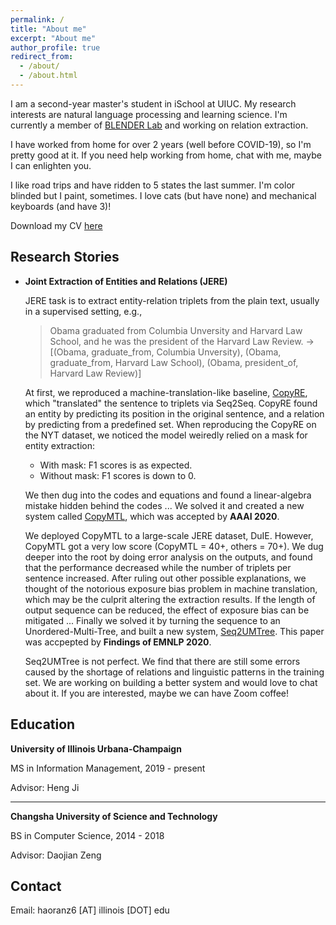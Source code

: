 ```yaml
---
permalink: /
title: "About me"
excerpt: "About me"
author_profile: true
redirect_from: 
  - /about/
  - /about.html
---
```


I am a second-year master's student in iSchool at UIUC. My research interests are natural language processing and learning science. I'm currently a member of [BLENDER Lab](http://blender.cs.illinois.edu/) and working on relation extraction. 

I have worked from home for over 2 years (well before COVID-19), so I'm pretty good at it. If you need help working from home, chat with me, maybe I can enlighten you.

I like road trips and have ridden to 5 states the last summer. I'm color blinded but I paint, sometimes. I love cats (but have none) and mechanical keyboards (and have 3)!

<!-- , advised by Professor Heng Ji. Prior to joining BLENDER at UIUC, I received my bachelor’s degree in computer science at CSUST, where I was supervised by Dr. Zeng. -->

Download my CV [here](https://windchimeran.github.io/files/cv.pdf)

## Research Stories

- **Joint Extraction of Entities and Relations (JERE)**

  JERE task is to extract entity-relation triplets from the plain text, usually in a supervised setting, e.g., 
    > Obama graduated from Columbia Unversity and Harvard Law School, and he was the president of the Harvard Law Review.
    ->
    > [(Obama, graduate_from, Columbia Unversity), (Obama, graduate_from, Harvard Law School), (Obama, president_of, Harvard Law Review)]
  
  At first, we reproduced a machine-translation-like baseline, [CopyRE](https://www.aclweb.org/anthology/P18-1047.pdf), which "translated" the sentence to triplets via Seq2Seq. CopyRE found an entity by predicting its position in the original sentence, and a relation by predicting from a predefined set. 
  When reproducing the CopyRE on the NYT dataset, we noticed the model weiredly relied on a mask for entity extraction:
  - With mask: F1 scores is as expected.
  - Without mask: F1 scores is down to 0.
  
  We then dug into the codes and equations and found a linear-algebra mistake hidden behind the codes ... We solved it and created a new system called [CopyMTL](https://arxiv.org/pdf/1911.10438.pdf), which was accepted by **AAAI 2020**.

  We deployed CopyMTL to a large-scale JERE dataset, DuIE. However, CopyMTL got a very low score (CopyMTL = 40+, others = 70+). We dug deeper into the root by doing error analysis on the outputs, and found that the performance decreased while the number of triplets per sentence increased. After ruling out other possible explanations, we thought of the notorious exposure bias problem in machine translation, which may be the culprit altering the extraction results. If the length of output sequence can be reduced, the effect of exposure bias can be mitigated ... Finally we solved it by turning the sequence to an Unordered-Multi-Tree, and built a new system, [Seq2UMTree](https://arxiv.org/pdf/2009.07503.pdf). This paper was accpepted by **Findings of EMNLP 2020**.

  Seq2UMTree is not perfect. We find that there are still some errors caused by the shortage of relations and linguistic patterns in the training set. We are working on building a better system and would love to chat about it. If you are interested, maybe we can have Zoom coffee!



<!-- ## Paper and Manuscript

(\* refers to equal contribution) -->



<!-- - <u>Ranran Haoran Zhang</u>\*, Qianying Liu\*, Aysa Xuemo Fan, Heng Ji, Daojian Zeng, Fei Cheng, Daisuke Kawahara, Sadao Kurohashi, **Minimize Exposure Bias of Seq2Seq Models in Joint Entity and Relation Extraction**. EMNLP2020 Findings. Preprint [here](https://arxiv.org/pdf/2009.07503.pdf).

- Qingyun Wang, Manling Li, Xuan Wang, Nikolaus Parulian, Guangxing Han, Jiawei Ma, Jingxuan Tu, Ying Lin, <u>Ranran Haoran Zhang</u>, Weili Liu, Aabhas Chauhan, Yingjun Guan, Bangzheng Li, Ruisong Li, Xiangchen Song, Heng Ji, Jiawei Han, Shih-Fu Chang, James Pustejovsky, David Liem, Ahmed Elsayed, Martha Palmer, Jasmine Rah, Cynthia Schneider, Boyan Onyshkevych. **COVID-19 Literature Knowledge Graph Construction and Drug Repurposing Report Generation**. Preprint [here](https://arxiv.org/pdf/2007.00576.pdf).

- Daojian Zeng\*, <u>Ranran Haoran Zhang</u>\*, Qianying Liu, **CopyMTL: Copy Mechanism for Joint Extraction of Entities and Relations
with Multi-Task Learning**. AAAI, 2020. Retrieved from [here](https://arxiv.org/pdf/1911.10438.pdf). -->

## Education

**University of Illinois Urbana-Champaign**

MS in Information Management, 2019 - present

Advisor: Heng Ji

------


**Changsha University of Science and Technology**

BS in Computer Science, 2014 - 2018

Advisor: Daojian Zeng

## Contact

Email: haoranz6 [AT] illinois [DOT] edu
